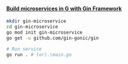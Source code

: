 #### [Build microservices in G with Gin Framework](https://blog.logrocket.com/building-microservices-go-gin/)

```sh
mkdir gin-microservice
cd gin-microservice
go mod init gin-microservice
go get -u github.com/gin-gonic/gin

# Run service
go run . # (or).\main.go
```
